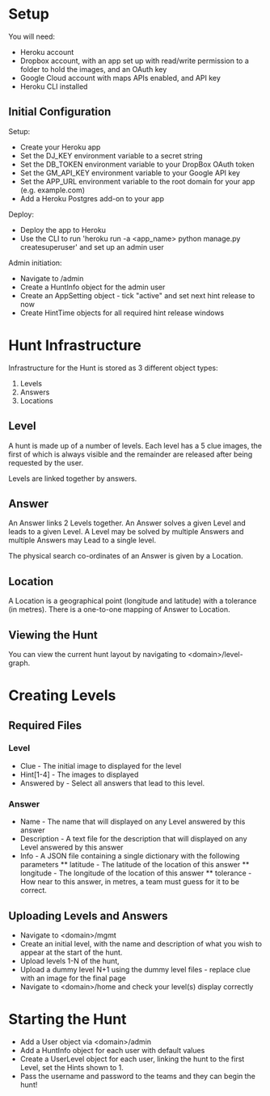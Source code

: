 # Setup

You will need:
- Heroku account
- Dropbox account, with an app set up with read/write permission to a folder to hold the images, and an OAuth key
- Google Cloud account with maps APIs enabled, and API key
- Heroku CLI installed

## Initial Configuration

Setup:
- Create your Heroku app
- Set the DJ_KEY environment variable to a secret string
- Set the DB_TOKEN environment variable to your DropBox OAuth token
- Set the GM_API_KEY environment variable to your Google API key
- Set the APP_URL environment variable to the root domain for your app (e.g. example.com)
- Add a Heroku Postgres add-on to your app

Deploy:
- Deploy the app to Heroku
- Use the CLI to run 'heroku run -a <app_name> python manage.py createsuperuser' and set up an admin user

Admin initiation:
- Navigate to <domain>/admin
- Create a HuntInfo object for the admin user
- Create an AppSetting object - tick "active" and set next hint release to now
- Create HintTime objects for all required hint release windows

# Hunt Infrastructure
Infrastructure for the Hunt is stored as 3 different object types:
1. Levels
1. Answers
1. Locations

## Level

A hunt is made up of a number of levels. Each level has a 5 clue images, the first of which is always visible and the remainder are released
after being requested by the user.

Levels are linked together by answers.

## Answer

An Answer links 2 Levels together. An Answer solves a given Level and leads to a given Level. A Level may be solved by multiple Answers and multiple Answers may Lead
to a single level.

The physical search co-ordinates of an Answer is given by a Location.

## Location

A Location is a geographical point (longitude and latitude) with a tolerance (in metres). There is a one-to-one mapping of Answer to Location.

## Viewing the Hunt

You can view the current hunt layout by navigating to \<domain\>/level-graph.

# Creating Levels

## Required Files

### Level

* Clue - The initial image to displayed for the level
* Hint[1-4] - The images to displayed
* Answered by - Select all answers that lead to this level.

### Answer

* Name - The name that will displayed on any Level answered by this answer
* Description - A text file for the description that will displayed on any Level answered by this answer
* Info - A JSON file containing a single dictionary with the following parameters
** latitude - The latitude of the location of this answer
** longitude - The longitude of the location of this answer
** tolerance - How near to this answer, in metres, a team must guess for it to be correct.

## Uploading Levels and Answers
- Navigate to \<domain\>/mgmt
- Create an initial level, with the name and description of what you wish to appear at the start of the hunt.
- Upload levels 1-N of the hunt, 
- Upload a dummy level N+1 using the dummy level files - replace clue with an image for the final page
- Navigate to \<domain\>/home and check your level(s) display correctly

# Starting the Hunt

- Add a User object via \<domain\>/admin
- Add a HuntInfo object for each user with default values
- Create a UserLevel object for each user, linking the hunt to the first Level, set the Hints shown to 1.
- Pass the username and password to the teams and they can begin the hunt!